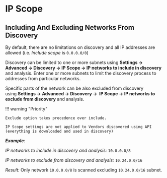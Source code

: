 # IP Scope

## Including And Excluding Networks From Discovery

By default, there are no limitations on discovery and all IP addresses
are allowed (i.e. *Include scope* is `0.0.0.0/0`)

Discovery can be limited to one or more subnets using **Settings →
Advanced → Discovery → IP Scope → IP networks to include in discovery**
and analysis. Enter one or more subnets to limit the discovery process
to addresses from particular networks.

Specific parts of the network can be also excluded from discovery
using **Settings → Advanced → Discovery →  IP Scope → IP networks to
exclude from discovery** and analysis.  

!!! warning "Priority"

    Exclude option takes precedence over include.

    IP Scope settings are not applied to Vendors discovered using API
    (everything is downloaded and used in discovery)

***Example***:

*IP networks to include in discovery and analysis:*  `10.0.0.0/8`

*IP networks to exclude from discovery and analysis:* `10.24.0.0/16`

*Result:* Only network `10.0.0.0/8` is scanned excluding `10.24.0.0/16`
subnet.
